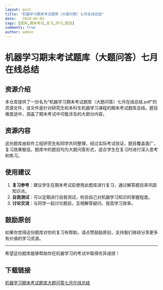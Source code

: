 ```yaml
---
layout: post
title: "机器学习期末考试题库（大题问答）七月在线总结"
date:   2020-03-05
tags: [题库,期末考试,复习,学习,题目]
comments: true
author: admin
---
```

# 机器学习期末考试题库（大题问答）七月在线总结

## 资源介绍

本仓库提供了一份名为“机器学习期末考试题库（大题问答）七月在线总结.pdf”的资源文件，该文件是针对研究生和本科生机器学习课程的期末考试题库总结。题目难度适中，涵盖了期末考试中可能涉及的大部分内容。

## 资源内容

这份题库由软件工程研究生和同学共同整理，经过实际考试验证，题目覆盖面广，复习效果极佳。题库中的题目均为大题问答形式，适合学生在复习时进行深入思考和练习。

## 使用建议

1. **复习参考**：建议学生在期末考试前使用此题库进行复习，通过解答题目来巩固知识点。
2. **自我测试**：可以定期进行自我测试，检验自己对机器学习知识的掌握程度。
3. **讨论交流**：与同学一起讨论题目，互相解答疑问，提高学习效率。

## 鼓励原创

如果你觉得这份题库对你的复习有帮助，请点赞鼓励原创，支持我们继续分享更多有价值的学习资源。

---

希望这份题库能够帮助你在机器学习的考试中取得优异成绩！

## 下载链接

[机器学习期末考试题库大题问答七月在线总结](https://pan.quark.cn/s/ee3b83577760)